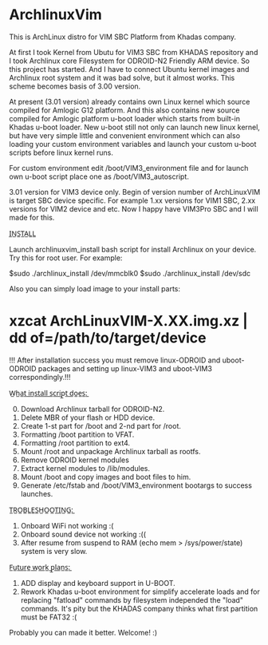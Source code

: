 # ArchlinuxVim
This is ArchLinux distro for VIM SBC Platform from Khadas company.

At first I took Kernel from Ubutu for VIM3 SBC from KHADAS repository and I took Archlinux core Filesystem for ODROID-N2 Friendly ARM device.
So this project has started.
And I have to connect Ubuntu kernel images and Archlinux root system and it was bad solve, but it almost works. This scheme becomes basis of 3.00 version.

At present (3.01 version) already contains own Linux kernel which source compiled for Amlogic G12 platform.
And this also contains new source compiled for Amlogic platform u-boot loader which starts from built-in Khadas u-boot loader.
New u-boot still not only can launch new linux kernel, but have very simple little and convenient environment which can also loading your custom environment variables and launch your custom u-boot scripts before linux kernel runs.

For custom environment edit /boot/VIM3_environment file and for launch own u-boot script place one as /boot/VIM3_autoscript.

3.01 version for VIM3 device only.
Begin of version number of ArchLinuxVIM is target SBC device specific.
For example 1.xx versions for VIM1 SBC, 2.xx versions for VIM2 device and etc.
Now I happy have VIM3Pro SBC and I will made for this.

I̲N̲S̲T̲A̲L̲L̲

Launch archlinuxvim_install bash script for install Archlinux on your device. Try this for root user. For example:

$sudo ./archlinux_install /dev/mmcblk0
$sudo ./archlinux_install /dev/sdc


Also you can simply load image to your install parts:
# xzcat ArchLinuxVIM-X.XX.img.xz | dd of=/path/to/target/device

!!! After installation success you must remove linux-ODROID and uboot-ODROID packages and setting up linux-VIM3 and uboot-VIM3 correspondingly.!!!

W̲h̲a̲t̲ ̲i̲n̲s̲t̲a̲l̲l̲ ̲s̲c̲r̲i̲p̲t̲ ̲d̲o̲e̲s̲:̲

0. Download Archlinux tarball for ODROID-N2.
1. Delete MBR of your flash or HDD device.
2. Create 1-st part for /boot and 2-nd part for /root.
3. Formatting /boot partition to VFAT.
4. Formatting /root partition to ext4.
5. Mount /root and unpackage Archlinux tarball as rootfs.
6. Remove ODROID kernel modules
7. Extract kernel modules to /lib/modules.
8. Mount /boot and copy images and boot files to him.
8. Generate /etc/fstab and /boot/VIM3_environment bootargs to success launches.


T̲R̲O̲B̲L̲E̲S̲H̲O̲O̲T̲I̲N̲G̲:̲

1. Onboard WiFi not working :(
2. Onboard sound device not working :((
3. After resume from suspend to RAM (echo mem > /sys/power/state) system is very slow.

F̲u̲t̲u̲r̲e̲ ̲w̲o̲r̲k̲ ̲p̲l̲a̲n̲s̲:̲

1. ADD display and keyboard support in U-BOOT.
2. Rework Khadas u-boot environment for simplify accelerate loads and for replacing "fatload" commands by filesystem independed the "load" commands. It's pity but the KHADAS company thinks what first partition must be FAT32 :(



Probably you can made it better. Welcome! :)


